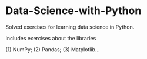# Data-Science-with-Python
Solved exercises for learning data science in Python.

Includes exercises about the libraries 

(1) NumPy;
(2) Pandas;
(3) Matplotlib...
